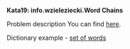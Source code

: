 **Kata19: info.wzieleziecki.Word Chains**

Problem description You can find [here](http://codekata.com/kata/kata19-word-chains/).

Dictionary example - [set of words](http://codekata.com/data/wordlist.txt)

